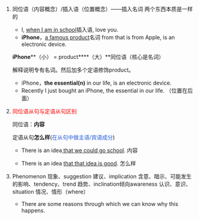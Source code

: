 1. 同位语（内容概念）/插入语（位置概念）——插入名词 两个东西本质是一样的
    - I, <u>when I am in school</u>插入语, love you.
    - **iPhone**，<u>a famous product</u>名词 from that is from Apple, is an electronic device.
    
    **iPhone****（小） = product****（大）**同位语（核心是名词）
    
    解释说明专有名词。然后加多个定语修饰product。
    - iPhone，**the essential(n)** in our life, is an electronic device.
    - Recently I just bought an iPhone, the essential in our life. （位置在后面）

2. <font color="#ff0000">同位语从句与定语从句区别</font>

    同位语：**内容**              

    定语从句**怎么样**(<font color="#245bdb">在从句中做主语/宾语成分</font>)

    - There is an idea<u> that we could go school</u>. 内容

    - There is an idea <u>that that idea is good</u>. 怎么样

3. Phenomenon 现象、suggestion 建议、implication 含意、暗示、可能发生的影响、tendency、trend 趋势、inclination倾向awareness 认识、意识、situation 情况、情形（where）
    - There are some reasons through which we can know why this happens.